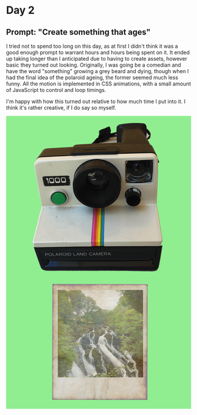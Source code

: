 # Day 2
## Prompt: "Create something that ages"

I tried not to spend too long on this day, as at first I didn't think it was a good enough prompt to warrant hours and hours being spent on it. It ended up taking longer than I anticipated due to having to create assets, however basic they turned out looking. Originally, I was going be a comedian and have the word "something" growing a grey beard and dying, though when I had the final idea of the polaroid ageing, the former seemed much less funny. All the motion is implemented in CSS animations, with a small amount of JavaScript to control and loop timings.

I'm happy with how this turned out relative to how much time I put into it. I think it's rather creative, if I do say so myself.

![Site preview](cover.png)
